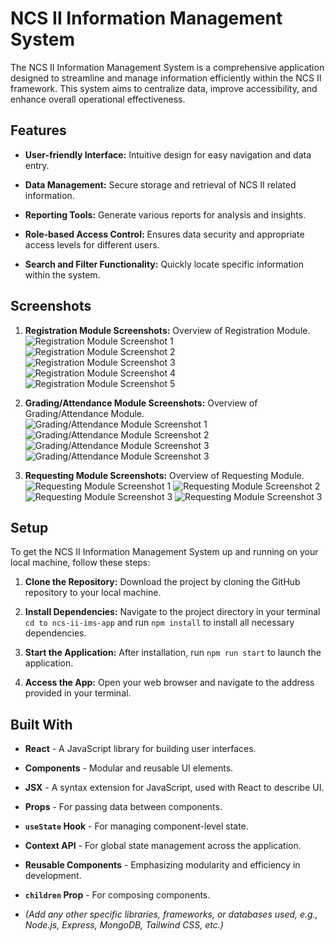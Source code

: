 # NCS II Information Management System

The NCS II Information Management System is a comprehensive application designed to streamline and manage information efficiently within the NCS II framework. This system aims to centralize data, improve accessibility, and enhance overall operational effectiveness.

## Features

* **User-friendly Interface:** Intuitive design for easy navigation and data entry.

* **Data Management:** Secure storage and retrieval of NCS II related information.

* **Reporting Tools:** Generate various reports for analysis and insights.

* **Role-based Access Control:** Ensures data security and appropriate access levels for different users.

* **Search and Filter Functionality:** Quickly locate specific information within the system.

## Screenshots

1. **Registration Module Screenshots:** Overview of Registration Module.
![Registration Module Screenshot 1](frontend/screenshots/student1sc.png)
![Registration Module Screenshot 2](frontend/screenshots/student2sc.png)
![Registration Module Screenshot 3](frontend/screenshots/student3sc.png)
![Registration Module Screenshot 4](frontend/screenshots/studentmobile1sc.png)
![Registration Module Screenshot 5](frontend/screenshots/studentmobile2sc.png)

3. **Grading/Attendance Module Screenshots:** Overview of Grading/Attendance Module.
![Grading/Attendance Module Screenshot 1](frontend/screenshots/grade1sc.png)
![Grading/Attendance Module Screenshot 2](frontend/screenshots/grade2sc.png)
![Grading/Attendance Module Screenshot 3](frontend/screenshots/grade3sc.png)
![Grading/Attendance Module Screenshot 3](frontend/screenshots/grademobile1sc.png)

4. **Requesting Module Screenshots:** Overview of Requesting Module.
![Requesting Module Screenshot 1](frontend/screenshots/request1sc.png)
![Requesting Module Screenshot 2](frontend/screenshots/request2sc.png)
![Requesting Module Screenshot 3](frontend/screenshots/request3sc.png)
![Requesting Module Screenshot 3](frontend/screenshots/requestmobile1sc.png)

## Setup

To get the NCS II Information Management System up and running on your local machine, follow these steps:

1. **Clone the Repository:** Download the project by cloning the GitHub repository to your local machine.

2. **Install Dependencies:** Navigate to the project directory in your terminal `cd to ncs-ii-ims-app` and run `npm install` to install all necessary dependencies.

3. **Start the Application:** After installation, run `npm run start` to launch the application.

4. **Access the App:** Open your web browser and navigate to the address provided in your terminal.

## Built With

* **React** - A JavaScript library for building user interfaces.

* **Components** - Modular and reusable UI elements.

* **JSX** - A syntax extension for JavaScript, used with React to describe UI.

* **Props** - For passing data between components.

* **`useState` Hook** - For managing component-level state.

* **Context API** - For global state management across the application.

* **Reusable Components** - Emphasizing modularity and efficiency in development.

* **`children` Prop** - For composing components.

* *(Add any other specific libraries, frameworks, or databases used, e.g., Node.js, Express, MongoDB, Tailwind CSS, etc.)*
